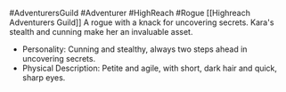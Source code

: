 #AdventurersGuild #Adventurer #HighReach #Rogue 
[[Highreach Adventurers Guild]]
A rogue with a knack for uncovering secrets. Kara's stealth and cunning make her an invaluable asset.

- Personality: Cunning and stealthy, always two steps ahead in uncovering secrets.
- Physical Description: Petite and agile, with short, dark hair and quick, sharp eyes.
